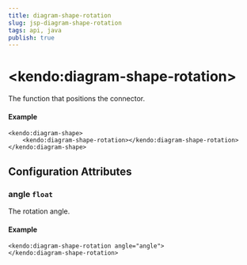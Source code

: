 ```yaml
---
title: diagram-shape-rotation
slug: jsp-diagram-shape-rotation
tags: api, java
publish: true
---
```


# \<kendo:diagram-shape-rotation\>

The function that positions the connector.

#### Example
    <kendo:diagram-shape>
        <kendo:diagram-shape-rotation></kendo:diagram-shape-rotation>
    </kendo:diagram-shape>

## Configuration Attributes

### angle `float`

The rotation angle.

#### Example
    <kendo:diagram-shape-rotation angle="angle">
    </kendo:diagram-shape-rotation>

